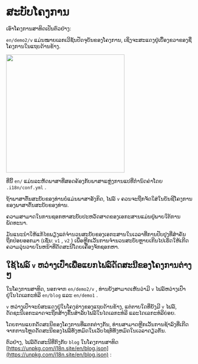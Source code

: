 # ສະບັບໂຄງການ

ເອົາໂຄງການສາທິດເປັນຕົວຢ່າງ:

`en/demo2/v` ແມ່ນໝາຍເລກເວີຊັນປັດຈຸບັນຂອງໂຄງການ, ເຊິ່ງຈະສະແດງຢູ່ເບື້ອງຂວາຂອງຊື່ໂຄງການໃນແຖບດ້ານຂ້າງ.

<img src="https://p.3ti.site/1721290486.avif" width="320px">

ທີ່ນີ້ `en/` ແມ່ນລະຫັດພາສາທີ່ສອດຄ້ອງກັບພາສາແຫຼ່ງການແປທີ່ກຳນົດຄ່າໂດຍ `.i18n/conf.yml` .

ຖ້າພາສາຕົ້ນສະບັບຂອງທ່ານບໍ່ແມ່ນພາສາອັງກິດ, ໄຟລ໌ `v` ຄວນຈະຖືກຈັດໃສ່ໃນບັນຊີໂຄງການຂອງພາສາຕົ້ນສະບັບຂອງທ່ານ.

ຄວາມສາມາດໃນການຊອກຫາສະບັບປະຫວັດສາດຂອງເອກະສານແມ່ນຢູ່ພາຍໃຕ້ການພັດທະນາ.

ມັນແນະນໍາໃຫ້ແກ້ໄຂພຽງແຕ່ຈໍານວນສະບັບຂອງເອກະສານໃນເວລາທີ່ການປັບປຸງທີ່ສໍາຄັນຖືກປ່ອຍອອກມາ (ເຊັ່ນ: `v1` , `v2` ) ເພື່ອຫຼີກເວັ້ນການຈໍານວນສະບັບຫຼາຍເກີນໄປເຮັດໃຫ້ເກີດຄວາມວຸ່ນວາຍໃນຫນ້າທີ່ດັດສະນີໂດຍເຄື່ອງຈັກຊອກຫາ.

## ໃຊ້ໄຟລ໌ `v` ຫວ່າງເປົ່າເພື່ອແຍກໄຟລ໌ດັດສະນີຂອງໂຄງການຕ່າງໆ

ໃນໂຄງການສາທິດ, ນອກຈາກ `en/demo2/v` , ທ່ານຍັງສາມາດເຫັນວ່າມີ `v` ໄຟລ໌ຫວ່າງເປົ່າຢູ່ໃນໄດເລກະທໍລີ `en/blog` ແລະ `en/demo1` .

`v` ຫວ່າງເປົ່າຈະບໍ່ສະແດງຢູ່ໃນໂຄງຮ່າງຂອງແຖບດ້ານຂ້າງ, ແຕ່ຕາບໃດທີ່ຍັງມີ `v` ໄຟລ໌, ດັດຊະນີເອກະລາດຈະຖືກສ້າງຂື້ນສໍາລັບໄຟລ໌ໃນໄດເລກະທໍລີ ແລະໄດເລກະທໍລີຍ່ອຍ.

ໂດຍການແຍກດັດສະນີຂອງໂຄງການທີ່ແຕກຕ່າງກັນ, ທ່ານສາມາດຫຼີກເວັ້ນການຊ້າລົງທີ່ເກີດຈາກການໂຫຼດດັດສະນີຂອງໄຟລ໌ທັງຫມົດໃນເວັບໄຊທ໌ທັງຫມົດໃນເວລາດຽວກັນ.

ຕົວຢ່າງ, ໄຟລ໌ດັດສະນີທີ່ກົງກັບ `blog` ໃນໂຄງການສາທິດ [https://unpkg.com/i18n.site/en/blog.json](https://unpkg.com/i18n.site/en/blog.json) :